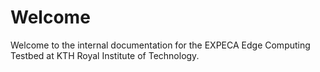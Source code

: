 # Welcome

Welcome to the internal documentation for the EXPECA Edge Computing Testbed at KTH Royal Institute of Technology.
